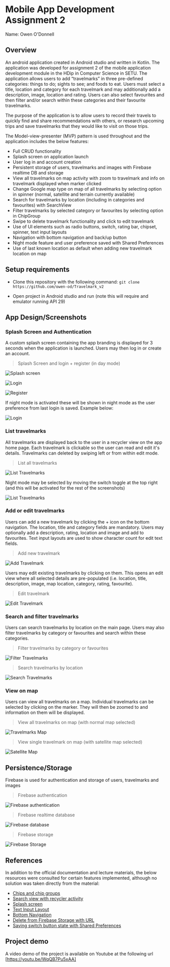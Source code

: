 # Mobile App Development Assignment 2

Name: Owen O'Donnell

## Overview

An android application created in Android studio and written in Kotlin. The application was developed for assignment 2 of the mobile application development module in the HDip in Computer Science in SETU. The application allows users to add “travelmarks” in three pre-defined categories: things to do; sights to see; and foods to eat. Users must select a title, location and category for each travelmark and may additionally add a description, image, location and rating.
Users can also select favourites and then filter and/or search within these categories and their favourite travelmarks.

The purpose of the application is to allow users to record their travels to quickly find and share recommendations with others, or research upcoming trips and save travelmarks that they would like to visit on those trips. 

The Model-view-presenter (MVP) pattern is used throughout and the application includes the below features:

+ Full CRUD functionality
+ Splash screen on application launch
+ User log in and account creation
+ Persistent storage of users, travelmarks and images with Firebase realtime DB and storage
+ View all travelmarks on map activity with zoom to travelmark and info on travelmark displayed when marker clicked
+ Change Google map type on map of all travelmarks by selecting option in spinner (normal, satellite and terrain currently available)
+ Search for travelmarks by location (including in categories and favourites) with SearchView
+ Filter travelmarks by selected category or favourites by selecting option in ChipGroup
+ Swipe to delete travelmark functionality and click to edit travelmark
+ Use of UI elements such as radio buttons, switch, rating bar, chipset, spinner, text input layouts
+ Navigation with bottom navigation and back/up button
+ Night mode feature and user preference saved with Shared Preferences
+ Use of last known location as default when adding new travelmark location on map

## Setup requirements

+ Clone this repository with the following command: `git clone https://github.com/owen-od/Travelmark_v2`

+ Open project in Android studio and run (note this will require and emulator running API 29)

## App Design/Screenshots

### Splash Screen and Authentication

A custom splash screen containing the app branding is displayed for 3 seconds when the application is launched.
Users may then log in or create an account.

>Splash Screen and login + register (in day mode)

![Splash screen](/app/src/images/splash_day.PNG)

![Login](/app/src/images/login_day.PNG)

![Register](/app/src/images/register_day.PNG)

If night mode is activated these will be shown in night mode as the user preference from last login is saved. Example below:

![Login](/app/src/images/login_night.PNG)

### List travelmarks

All travelmarks are displayed back to the user in a recycler view on the app home page. Each travelmark is clickable so the user can read and edit it's details. Travelmarks can deleted by swiping left or from within edit mode.

>List all travelmarks

![List Travelmarks](/app/src/images/travelmark_list_day.PNG)

Night mode may be selected by moving the switch toggle at the top right (and this will be activated for the rest of the screenshots)

![List Travelmarks](/app/src/images/travelmark_list.PNG)

### Add or edit travelmarks

Users can add a new travelmark by clicking the + icon on the bottom navigation. The location, title and category fields are mandatory. Users may optionally add a description, rating, location and image and add to favourites. Text input layouts are used to show character count for edit text fields. 

>Add new travelmark

![Add Travelmark](/app/src/images/travelmark_add.PNG)

Users may edit existing travelmarks by clicking on them. This opens an edit view where all selected details are pre-populated (i.e. location, title, description, image, map location, category, rating, favourite).

>Edit travelmark

![Edit Travelmark](/app/src/images/travelmark_edit.PNG)

### Search and filter travelmarks

Users can search travelmarks by location on the main page. Users may also filter travelmarks by category or favourites and search within these categories.

>Filter travelmarks by category or favourites

![Filter Travelmarks](/app/src/images/travelmark_favourites.PNG)

>Search travelmarks by location

![Search Travelmarks](/app/src/images/travelmark_search.PNG)

### View on map

Users can view all travelmarks on a map. Individual travelmarks can be selected by clicking on the marker. They will then be zoomed to and information on them will be displayed.

>View all travelmarks on map (with normal map selected)

![Travelmarks Map](/app/src/images/travelmark_map_all.PNG)

>View single travelmark on map (with satellite map selected)

![Satellite Map](/app/src/images/travelmark_map_satellite.PNG)

## Persistence/Storage

Firebase is used for authentication and storage of users, travelmarks and images

>Firebase authentication

![Firebase authentication](/app/src/images/firebase_auth.PNG)

>Firebase realtime database

![Firebase database](/app/src/images/firebase_db.PNG)

>Firebase storage

![Firebase Storage](/app/src/images/firebase_storage.PNG)

## References

In addition to the official documentation and lecture materials, the below resources were consulted for certain features implemented, although no solution was taken directly from the material:

+ [Chips and chip groups](https://www.digitalocean.com/community/tutorials/android-p-chips-chipgroup)
+ [Search view with recycler activity](https://www.geeksforgeeks.org/android-searchview-with-recyclerview-using-kotlin/)
+ [Splash screen](https://www.youtube.com/watch?v=Q0gRqbtFLcw&ab_channel=Stevdza-San)
+ [Text Input Layout](https://www.geeksforgeeks.org/how-to-use-material-text-input-layout-in-android/)
+ [Bottom Navigation](https://www.geeksforgeeks.org/bottom-navigation-bar-in-android-using-kotlin/)
+ [Delete from Firebase Storage with URL](https://stackoverflow.com/questions/45103085/deleting-file-from-firebase-storage-using-url)
+ [Saving switch button state with Shared Preferences](https://www.geeksforgeeks.org/how-to-save-switch-button-state-in-android/)

## Project demo

A video demo of the project is available on Youtube at the following url [https://youtu.be/WqQB7Pu5xAA]
